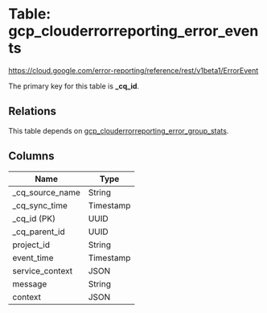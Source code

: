 # Table: gcp_clouderrorreporting_error_events

https://cloud.google.com/error-reporting/reference/rest/v1beta1/ErrorEvent

The primary key for this table is **_cq_id**.

## Relations

This table depends on [gcp_clouderrorreporting_error_group_stats](gcp_clouderrorreporting_error_group_stats).

## Columns

| Name          | Type          |
| ------------- | ------------- |
|_cq_source_name|String|
|_cq_sync_time|Timestamp|
|_cq_id (PK)|UUID|
|_cq_parent_id|UUID|
|project_id|String|
|event_time|Timestamp|
|service_context|JSON|
|message|String|
|context|JSON|